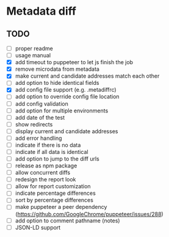 # Metadata diff

## TODO

- [ ] proper readme
- [ ] usage manual
- [x] add timeout to puppeteer to let js finish the job
- [x] remove microdata from metadata
- [x] make current and candidate addresses match each other
- [ ] add option to hide identical fields
- [x] add config file support (e.g. .metadiffrc)
- [ ] add option to override config file location
- [ ] add config validation
- [ ] add option for multiple environments
- [ ] add date of the test
- [ ] show redirects
- [ ] display current and candidate addresses
- [ ] add error handling
- [ ] indicate if there is no data
- [ ] indicate if all data is identical
- [ ] add option to jump to the diff urls
- [ ] release as npm package
- [ ] allow concurrent diffs
- [ ] redesign the report look
- [ ] allow for report customization
- [ ] indicate percentage differences
- [ ] sort by percentage differences
- [ ] make puppeteer a peer dependency (https://github.com/GoogleChrome/puppeteer/issues/288)
- [ ] add option to comment pathname (notes)
- [ ] JSON-LD support